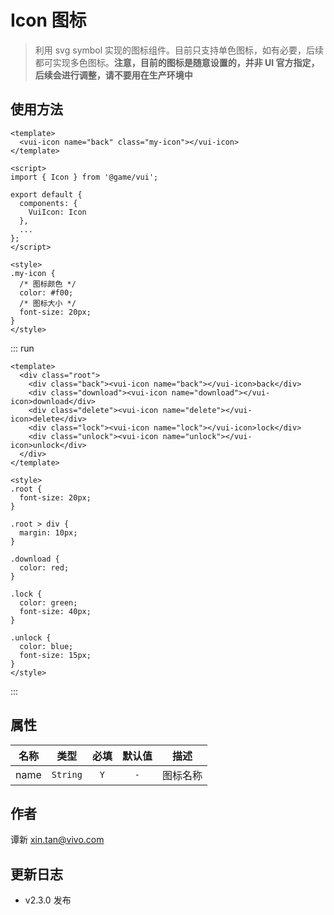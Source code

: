 # Icon 图标

> 利用 svg symbol 实现的图标组件。目前只支持单色图标，如有必要，后续都可实现多色图标。**注意，目前的图标是随意设置的，并非 UI 官方指定，后续会进行调整，请不要用在生产环境中**

## 使用方法

```vue
<template>
  <vui-icon name="back" class="my-icon"></vui-icon>
</template>

<script>
import { Icon } from '@game/vui';

export default {
  components: {
    VuiIcon: Icon
  },
  ...
};
</script>

<style>
.my-icon {
  /* 图标颜色 */
  color: #f00;
  /* 图标大小 */
  font-size: 20px;
}
</style>
```

::: run

```vue
<template>
  <div class="root">
    <div class="back"><vui-icon name="back"></vui-icon>back</div>
    <div class="download"><vui-icon name="download"></vui-icon>download</div>
    <div class="delete"><vui-icon name="delete"></vui-icon>delete</div>
    <div class="lock"><vui-icon name="lock"></vui-icon>lock</div>
    <div class="unlock"><vui-icon name="unlock"></vui-icon>unlock</div>
  </div>
</template>

<style>
.root {
  font-size: 20px;
}

.root > div {
  margin: 10px;
}

.download {
  color: red;
}

.lock {
  color: green;
  font-size: 40px;
}

.unlock {
  color: blue;
  font-size: 15px;
}
</style>
```

:::

## 属性

| 名称 |   类型   | 必填 | 默认值 |   描述   |
| :--: | :------: | :--: | :----: | :------: |
| name | `String` | `Y`  |  `-`   | 图标名称 |

## 作者

谭新 <xin.tan@vivo.com>

## 更新日志

- v2.3.0 发布
